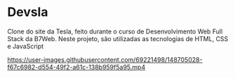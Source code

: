 # Devsla
Clone do site da Tesla, feito durante o curso de Desenvolvimento Web Full Stack da B7Web. Neste projeto, são utilizadas as tecnologias de HTML, CSS e JavaScript




https://user-images.githubusercontent.com/69221498/148705028-f67c6982-d554-49f2-a61c-138b959f5a95.mp4

